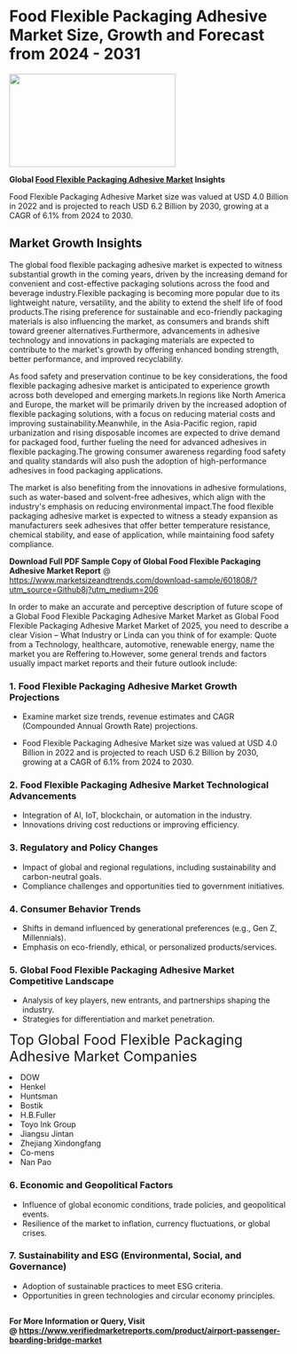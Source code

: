 <H1>Food Flexible Packaging Adhesive Market Size, Growth and Forecast from 2024 - 2031</H1><img class="aligncenter size-medium wp-image-584254" src="https://thirdeyenews.in/wp-content/uploads/2024/09/Global-Market-Research-300x168.jpeg" alt="" width="300" height="168" /><p><strong>Global&nbsp;<a href="https://www.marketsizeandtrends.com/download-sample/601808/?utm_source=Github8j?utm_medium=206">Food Flexible Packaging Adhesive Market</a> Insights</strong></p><p>Food Flexible Packaging Adhesive Market size was valued at USD 4.0 Billion in 2022 and is projected to reach USD 6.2 Billion by 2030, growing at a CAGR of 6.1% from 2024 to 2030.</p><p><h2>Market Growth Insights</h2> <p>The global food flexible packaging adhesive market is expected to witness substantial growth in the coming years, driven by the increasing demand for convenient and cost-effective packaging solutions across the food and beverage industry.Flexible packaging is becoming more popular due to its lightweight nature, versatility, and the ability to extend the shelf life of food products.The rising preference for sustainable and eco-friendly packaging materials is also influencing the market, as consumers and brands shift toward greener alternatives.Furthermore, advancements in adhesive technology and innovations in packaging materials are expected to contribute to the market's growth by offering enhanced bonding strength, better performance, and improved recyclability.</p> <p>As food safety and preservation continue to be key considerations, the food flexible packaging adhesive market is anticipated to experience growth across both developed and emerging markets.In regions like North America and Europe, the market will be primarily driven by the increased adoption of flexible packaging solutions, with a focus on reducing material costs and improving sustainability.Meanwhile, in the Asia-Pacific region, rapid urbanization and rising disposable incomes are expected to drive demand for packaged food, further fueling the need for advanced adhesives in flexible packaging.The growing consumer awareness regarding food safety and quality standards will also push the adoption of high-performance adhesives in food packaging applications.</p> <p>The market is also benefiting from the innovations in adhesive formulations, such as water-based and solvent-free adhesives, which align with the industry's emphasis on reducing environmental impact.The food flexible packaging adhesive market is expected to witness a steady expansion as manufacturers seek adhesives that offer better temperature resistance, chemical stability, and ease of application, while maintaining food safety compliance.</p> <p><span class=""><strong>Download Full PDF Sample Copy of Global Food Flexible Packaging Adhesive Market Report</strong> @ <a href="https://www.marketsizeandtrends.com/download-sample/601808/?utm_source=Github8j?utm_medium=206" target="_blank">https://www.marketsizeandtrends.com/download-sample/601808/?utm_source=Github8j?utm_medium=206</a></span></p><p>In order to make an accurate and perceptive description of future scope of a Global&nbsp;Food Flexible Packaging Adhesive Market Market as Global&nbsp;Food Flexible Packaging Adhesive Market Market of 2025, you need to describe a clear Vision &ndash; What Industry or Linda can you think of for example: Quote from a Technology, healthcare, automotive, renewable energy, name the market you are Reffering to.However, some general trends and factors usually impact market reports and their future outlook include:</p><h3>1.&nbsp;<strong>Food Flexible Packaging Adhesive Market Growth Projections</strong></h3><ul><li>Examine market size trends, revenue estimates and CAGR (Compounded Annual Growth Rate) projections.</li><li><p>Food Flexible Packaging Adhesive Market size was valued at USD 4.0 Billion in 2022 and is projected to reach USD 6.2 Billion by 2030, growing at a CAGR of 6.1% from 2024 to 2030.</p></li></ul><h3>2.&nbsp;<strong>Food Flexible Packaging Adhesive Market Technological Advancements</strong></h3><ul><li>Integration of AI, IoT, blockchain, or automation in the industry.</li><li>Innovations driving cost reductions or improving efficiency.</li></ul><h3>3.&nbsp;<strong>Regulatory and Policy Changes</strong></h3><ul><li>Impact of global and regional regulations, including sustainability and carbon-neutral goals.</li><li>Compliance challenges and opportunities tied to government initiatives.</li></ul><h3>4.&nbsp;<strong>Consumer Behavior Trends</strong></h3><ul><li>Shifts in demand influenced by generational preferences (e.g., Gen Z, Millennials).</li><li>Emphasis on eco-friendly, ethical, or personalized products/services.</li></ul><h3>5.&nbsp;<strong>Global Food Flexible Packaging Adhesive Market Competitive Landscape</strong></h3><ul><li>Analysis of key players, new entrants, and partnerships shaping the industry.</li><li>Strategies for differentiation and market penetration.</li></ul><p data-pm-slice="1 1 []"><span style="color: inherit; font-family: inherit; font-size: 25px;">Top Global Food Flexible Packaging Adhesive Market Companies</span></p><div class="" data-test-id=""><p><li>DOW</li><li> Henkel</li><li> Huntsman</li><li> Bostik</li><li> H.B.Fuller</li><li> Toyo Ink Group</li><li> Jiangsu Jintan</li><li> Zhejiang Xindongfang</li><li> Co-mens</li><li> Nan Pao</li></p></div><h3>6.&nbsp;<strong>Economic and Geopolitical Factors</strong></h3><ul><li>Influence of global economic conditions, trade policies, and geopolitical events.</li><li>Resilience of the market to inflation, currency fluctuations, or global crises.</li></ul><h3>7.&nbsp;<strong>Sustainability and ESG (Environmental, Social, and Governance)</strong></h3><ul><li>Adoption of sustainable practices to meet ESG criteria.</li><li>Opportunities in green technologies and circular economy principles.</li></ul><h2><strong style="font-size: 14px;">For More Information or Query, Visit @&nbsp;</strong><a style="background-color: #ffffff; font-size: 14px;" href="https://www.marketsizeandtrends.com/report/food-flexible-packaging-adhesive-market/" target="_blank">https://www.verifiedmarketreports.com/product/airport-passenger-boarding-bridge-market</a></h2>